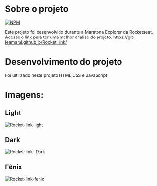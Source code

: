 # Sobre o projeto
[![NPM](https://img.shields.io/npm/l/react)](https://github.com/Git-LeAmaral/Rocket_link/blob/main/LICENSE) 

 Este projeto foi desenvolvido durante a Maratona Explorer da Rocketseat. Acesse o link para ter uma melhor analise do projeto.
 https://git-leamaral.github.io/Rocket_link/

# Desenvolvimento do projeto
 Foi ultilizado neste projeto HTML,CSS e JavaScript

# Imagens:

## Light
![Rocket-link-light](https://user-images.githubusercontent.com/101153930/177659216-7a40a535-43d8-474a-ba7c-87c99fc989f0.png)

## Dark
![Rocket-link- Dark](https://user-images.githubusercontent.com/101153930/177659310-18255e35-03fc-41f4-ac08-f8d1774f4f80.png)

## Fênix
![Rocket-link-fenix](https://user-images.githubusercontent.com/101153930/177659346-1ee32c59-dd01-4561-ba20-cc69d26d9520.png)
